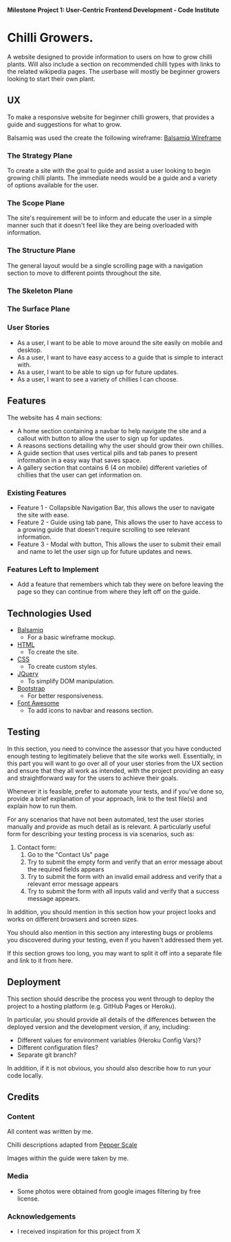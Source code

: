 **Milestone Project 1: User-Centric Frontend Development - Code Institute**

# Chilli Growers.

A website designed to provide information to users on how to grow chilli plants. Will also include a section on recommended chilli types with links to the related wikipedia pages.
The userbase will mostly be beginner growers looking to start their own plant.

## UX
 
To make a responsive website for beginner chilli growers, that provides a guide and suggestions for what to grow. 


Balsamiq was used the create the following wireframe: [Balsamiq Wireframe](https://github.com/bob134552/Chilli-Growers/tree/master/wireframe/Chilli-Growing-Website.pdf)

### The Strategy Plane

To create a site with the goal to guide and assist a user looking to begin growing chilli plants.
The immediate needs would be a guide and a variety of options available for the user.

### The Scope Plane

The site's requirement will be to inform and educate the user in a simple manner such that it doesn't feel like they are being overloaded with information.

### The Structure Plane

The general layout would be a single scrolling page with a navigation section to move to different points throughout the site.

### The Skeleton Plane



### The Surface Plane



### User Stories

- As a user, I want to be able to move around the site easily on mobile and desktop.
- As a user, I want to have easy access to a guide that is simple to interact with.
- As a user, I want to be able to sign up for future updates.
- As a user, I want to see a variety of chillies I can choose.

## Features

The website has 4 main sections:

- A home section containing a navbar to help navigate the site and a callout with button to allow the user to sign up for updates.
- A reasons sections detailing why the user should grow their own chillies.
- A guide section that uses vertical pills and tab panes to present information in a easy way that saves space.
- A gallery section that contains 6 (4 on mobile) different varieties of chillies that the user can get information on.
 
### Existing Features

- Feature 1 - Collapsible Navigation Bar, this allows the user to navigate the site with ease.
- Feature 2 - Guide using tab pane, This allows the user to have access to a growing guide that doesn't require scrolling to see relevant information.
- Feature 3 - Modal with button, This allows the user to submit their email and name to let the user sign up for future updates and news.


### Features Left to Implement
- Add a feature that remembers which tab they were on before leaving the page so they can continue from where they left off on the guide.

## Technologies Used

- [Balsamiq](https://balsamiq.com/)
    - For a basic wireframe mockup.
- [HTML](https://en.wikipedia.org/wiki/HTML)
    - To create the site.
- [CSS](https://en.wikipedia.org/wiki/Cascading_Style_Sheets)
    - To create custom styles.
- [JQuery](https://jquery.com)
    - To simplify DOM manipulation.
- [Bootstrap](https://getbootstrap.com/)
    - For better responsiveness.
- [Font Awesome]()
    - To add icons to navbar and reasons section.


## Testing

In this section, you need to convince the assessor that you have conducted enough testing to legitimately believe that the site works well. Essentially, in this part you will want to go over all of your user stories from the UX section and ensure that they all work as intended, with the project providing an easy and straightforward way for the users to achieve their goals.

Whenever it is feasible, prefer to automate your tests, and if you've done so, provide a brief explanation of your approach, link to the test file(s) and explain how to run them.

For any scenarios that have not been automated, test the user stories manually and provide as much detail as is relevant. A particularly useful form for describing your testing process is via scenarios, such as:

1. Contact form:
    1. Go to the "Contact Us" page
    2. Try to submit the empty form and verify that an error message about the required fields appears
    3. Try to submit the form with an invalid email address and verify that a relevant error message appears
    4. Try to submit the form with all inputs valid and verify that a success message appears.

In addition, you should mention in this section how your project looks and works on different browsers and screen sizes.

You should also mention in this section any interesting bugs or problems you discovered during your testing, even if you haven't addressed them yet.

If this section grows too long, you may want to split it off into a separate file and link to it from here.

## Deployment

This section should describe the process you went through to deploy the project to a hosting platform (e.g. GitHub Pages or Heroku).

In particular, you should provide all details of the differences between the deployed version and the development version, if any, including:
- Different values for environment variables (Heroku Config Vars)?
- Different configuration files?
- Separate git branch?

In addition, if it is not obvious, you should also describe how to run your code locally.


## Credits

### Content

All content was written by me.

Chilli descriptions adapted from [Pepper Scale](https://www.pepperscale.com/)

Images within the guide were taken by me.

### Media
- Some photos were obtained from google images filtering by free license.

### Acknowledgements

- I received inspiration for this project from X
